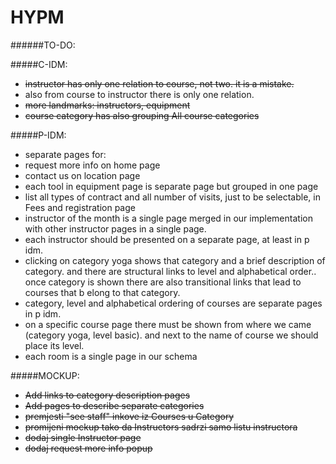# HYPM

######TO-DO:


#####C-IDM:
+ ~~instructor has only one relation to course, not two. it is a mistake.~~
+ also from course to instructor there is only one relation.
+ ~~more landmarks: instructors, equipment~~
+ ~~course category has also grouping All course categories~~

#####P-IDM:
+ separate pages for: 
 + request more info on home page
 + contact us on location page
 + each tool in equipment page is separate page but grouped in one page
+ list all types of contract and all number of visits, just to be selectable, in Fees and registration page
+ instructor of the month is a single page merged in our implementation with other instructor pages in a single page.
+ each instructor should be presented on a separate page, at least in p idm.
+ clicking on category yoga shows that category and a brief description of category. and there are structural links to level and alphabetical order.. once category is shown there are also transitional links that lead to courses that b elong to that category.
+ category, level and alphabetical ordering of courses are separate pages in p idm.
+ on a specific course page there must be shown from where we came (category yoga, level basic). and next to the name of course we should place its level.
+ each room is a single page in our schema

#####MOCKUP:
+ ~~Add links to category description pages~~
+ ~~Add pages to describe separate categories~~
+ ~~premjesti "see staff" inkove iz Courses u Category~~
+ ~~promijeni mockup tako da Instructors sadrzi samo listu instructora~~
+ ~~dodaj single Instructor page~~
+ ~~dodaj request more info popup~~